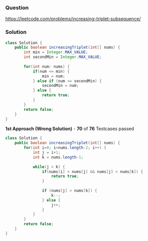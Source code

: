 ### Question
https://leetcode.com/problems/increasing-triplet-subsequence/

### Solution
```JAVA
class Solution {
    public boolean increasingTriplet(int[] nums) { 
        int min = Integer.MAX_VALUE;
        int secondMin = Integer.MAX_VALUE;
        
        for(int num: nums) {
            if(num <= min) {
                min = num;
            } else if (num <= secondMin) {
                secondMin = num;
            } else {
                return true;
            }
        }
        return false;
    }
}
```

**1st Approach (Wrong Solution)** - **70** of **76** Testcases passed
```JAVA
class Solution {
    public boolean increasingTriplet(int[] nums) { 
        for(int i=0; i<nums.length-2; i++) {
            int j = i+1;
            int k = nums.length-1;
            
            while(j < k) {
                if(nums[i] < nums[j] && nums[j] < nums[k]) {
                    return true;
                }    
                
                if (nums[j] > nums[k]) {
                    k--;
                } else {
                    j++;
                }  
            }
        }
        return false;
    }
}
```
